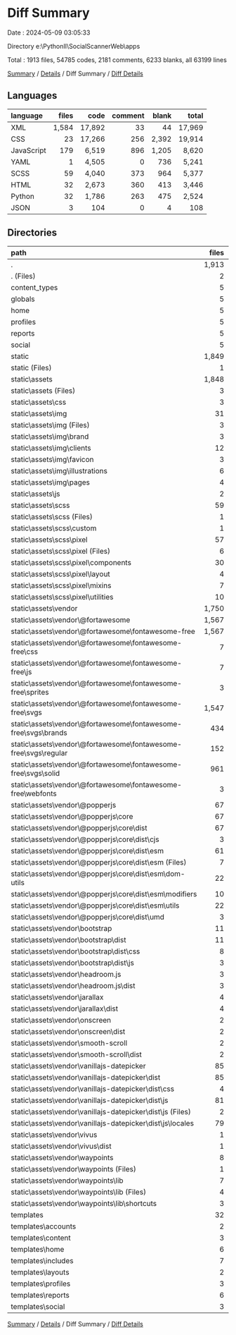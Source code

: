 # Diff Summary

Date : 2024-05-09 03:05:33

Directory e:\\PythonII\\SocialScannerWeb\\apps

Total : 1913 files,  54785 codes, 2181 comments, 6233 blanks, all 63199 lines

[Summary](results.md) / [Details](details.md) / Diff Summary / [Diff Details](diff-details.md)

## Languages
| language | files | code | comment | blank | total |
| :--- | ---: | ---: | ---: | ---: | ---: |
| XML | 1,584 | 17,892 | 33 | 44 | 17,969 |
| CSS | 23 | 17,266 | 256 | 2,392 | 19,914 |
| JavaScript | 179 | 6,519 | 896 | 1,205 | 8,620 |
| YAML | 1 | 4,505 | 0 | 736 | 5,241 |
| SCSS | 59 | 4,040 | 373 | 964 | 5,377 |
| HTML | 32 | 2,673 | 360 | 413 | 3,446 |
| Python | 32 | 1,786 | 263 | 475 | 2,524 |
| JSON | 3 | 104 | 0 | 4 | 108 |

## Directories
| path | files | code | comment | blank | total |
| :--- | ---: | ---: | ---: | ---: | ---: |
| . | 1,913 | 54,785 | 2,181 | 6,233 | 63,199 |
| . (Files) | 2 | 92 | 14 | 44 | 150 |
| content_types | 5 | 146 | 2 | 47 | 195 |
| globals | 5 | 69 | 5 | 27 | 101 |
| home | 5 | 515 | 142 | 149 | 806 |
| profiles | 5 | 313 | 14 | 62 | 389 |
| reports | 5 | 350 | 63 | 86 | 499 |
| social | 5 | 301 | 23 | 60 | 384 |
| static | 1,849 | 50,326 | 1,558 | 5,345 | 57,229 |
| static (Files) | 1 | 12 | 1 | 4 | 17 |
| static\\assets | 1,848 | 50,314 | 1,557 | 5,341 | 57,212 |
| static\\assets (Files) | 3 | 4,609 | 12 | 743 | 5,364 |
| static\\assets\\css | 3 | 17,231 | 186 | 2,385 | 19,802 |
| static\\assets\\img | 31 | 2,748 | 8 | 32 | 2,788 |
| static\\assets\\img (Files) | 3 | 123 | 1 | 1 | 125 |
| static\\assets\\img\\brand | 3 | 1,512 | 4 | 24 | 1,540 |
| static\\assets\\img\\clients | 12 | 12 | 0 | 0 | 12 |
| static\\assets\\img\\favicon | 3 | 156 | 0 | 3 | 159 |
| static\\assets\\img\\illustrations | 6 | 941 | 3 | 4 | 948 |
| static\\assets\\img\\pages | 4 | 4 | 0 | 0 | 4 |
| static\\assets\\js | 2 | 113 | 42 | 31 | 186 |
| static\\assets\\scss | 59 | 4,040 | 373 | 964 | 5,377 |
| static\\assets\\scss (Files) | 1 | 44 | 28 | 1 | 73 |
| static\\assets\\scss\\custom | 1 | 0 | 1 | 0 | 1 |
| static\\assets\\scss\\pixel | 57 | 3,996 | 344 | 963 | 5,303 |
| static\\assets\\scss\\pixel (Files) | 6 | 1,256 | 154 | 345 | 1,755 |
| static\\assets\\scss\\pixel\\components | 30 | 1,604 | 114 | 365 | 2,083 |
| static\\assets\\scss\\pixel\\layout | 4 | 550 | 14 | 142 | 706 |
| static\\assets\\scss\\pixel\\mixins | 7 | 252 | 3 | 36 | 291 |
| static\\assets\\scss\\pixel\\utilities | 10 | 334 | 59 | 75 | 468 |
| static\\assets\\vendor | 1,750 | 21,573 | 936 | 1,186 | 23,695 |
| static\\assets\\vendor\\@fortawesome | 1,567 | 15,165 | 80 | 9 | 15,254 |
| static\\assets\\vendor\\@fortawesome\\fontawesome-free | 1,567 | 15,165 | 80 | 9 | 15,254 |
| static\\assets\\vendor\\@fortawesome\\fontawesome-free\\css | 7 | 7 | 28 | 0 | 35 |
| static\\assets\\vendor\\@fortawesome\\fontawesome-free\\js | 7 | 7 | 28 | 0 | 35 |
| static\\assets\\vendor\\@fortawesome\\fontawesome-free\\sprites | 3 | 4,650 | 12 | 3 | 4,665 |
| static\\assets\\vendor\\@fortawesome\\fontawesome-free\\svgs | 1,547 | 1,547 | 0 | 3 | 1,550 |
| static\\assets\\vendor\\@fortawesome\\fontawesome-free\\svgs\\brands | 434 | 434 | 0 | 1 | 435 |
| static\\assets\\vendor\\@fortawesome\\fontawesome-free\\svgs\\regular | 152 | 152 | 0 | 0 | 152 |
| static\\assets\\vendor\\@fortawesome\\fontawesome-free\\svgs\\solid | 961 | 961 | 0 | 2 | 963 |
| static\\assets\\vendor\\@fortawesome\\fontawesome-free\\webfonts | 3 | 8,954 | 12 | 3 | 8,969 |
| static\\assets\\vendor\\@popperjs | 67 | 5,020 | 335 | 1,010 | 6,365 |
| static\\assets\\vendor\\@popperjs\\core | 67 | 5,020 | 335 | 1,010 | 6,365 |
| static\\assets\\vendor\\@popperjs\\core\\dist | 67 | 5,020 | 335 | 1,010 | 6,365 |
| static\\assets\\vendor\\@popperjs\\core\\dist\\cjs | 3 | 3,346 | 241 | 724 | 4,311 |
| static\\assets\\vendor\\@popperjs\\core\\dist\\esm | 61 | 1,671 | 85 | 277 | 2,033 |
| static\\assets\\vendor\\@popperjs\\core\\dist\\esm (Files) | 7 | 262 | 23 | 47 | 332 |
| static\\assets\\vendor\\@popperjs\\core\\dist\\esm\\dom-utils | 22 | 370 | 43 | 62 | 475 |
| static\\assets\\vendor\\@popperjs\\core\\dist\\esm\\modifiers | 10 | 669 | 16 | 122 | 807 |
| static\\assets\\vendor\\@popperjs\\core\\dist\\esm\\utils | 22 | 370 | 3 | 46 | 419 |
| static\\assets\\vendor\\@popperjs\\core\\dist\\umd | 3 | 3 | 9 | 9 | 21 |
| static\\assets\\vendor\\bootstrap | 11 | 13 | 56 | 10 | 79 |
| static\\assets\\vendor\\bootstrap\\dist | 11 | 13 | 56 | 10 | 79 |
| static\\assets\\vendor\\bootstrap\\dist\\css | 8 | 10 | 41 | 7 | 58 |
| static\\assets\\vendor\\bootstrap\\dist\\js | 3 | 3 | 15 | 3 | 21 |
| static\\assets\\vendor\\headroom.js | 3 | 3 | 15 | 3 | 21 |
| static\\assets\\vendor\\headroom.js\\dist | 3 | 3 | 15 | 3 | 21 |
| static\\assets\\vendor\\jarallax | 4 | 17 | 16 | 6 | 39 |
| static\\assets\\vendor\\jarallax\\dist | 4 | 17 | 16 | 6 | 39 |
| static\\assets\\vendor\\onscreen | 2 | 259 | 70 | 60 | 389 |
| static\\assets\\vendor\\onscreen\\dist | 2 | 259 | 70 | 60 | 389 |
| static\\assets\\vendor\\smooth-scroll | 2 | 2 | 2 | 0 | 4 |
| static\\assets\\vendor\\smooth-scroll\\dist | 2 | 2 | 2 | 0 | 4 |
| static\\assets\\vendor\\vanillajs-datepicker | 85 | 1,029 | 320 | 81 | 1,430 |
| static\\assets\\vendor\\vanillajs-datepicker\\dist | 85 | 1,029 | 320 | 81 | 1,430 |
| static\\assets\\vendor\\vanillajs-datepicker\\dist\\css | 4 | 4 | 0 | 0 | 4 |
| static\\assets\\vendor\\vanillajs-datepicker\\dist\\js | 81 | 1,025 | 320 | 81 | 1,426 |
| static\\assets\\vendor\\vanillajs-datepicker\\dist\\js (Files) | 2 | 2 | 0 | 0 | 2 |
| static\\assets\\vendor\\vanillajs-datepicker\\dist\\js\\locales | 79 | 1,023 | 320 | 81 | 1,424 |
| static\\assets\\vendor\\vivus | 1 | 1 | 0 | 0 | 1 |
| static\\assets\\vendor\\vivus\\dist | 1 | 1 | 0 | 0 | 1 |
| static\\assets\\vendor\\waypoints | 8 | 64 | 42 | 7 | 113 |
| static\\assets\\vendor\\waypoints (Files) | 1 | 22 | 0 | 3 | 25 |
| static\\assets\\vendor\\waypoints\\lib | 7 | 42 | 42 | 4 | 88 |
| static\\assets\\vendor\\waypoints\\lib (Files) | 4 | 39 | 24 | 4 | 67 |
| static\\assets\\vendor\\waypoints\\lib\\shortcuts | 3 | 3 | 18 | 0 | 21 |
| templates | 32 | 2,673 | 360 | 413 | 3,446 |
| templates\\accounts | 2 | 166 | 23 | 35 | 224 |
| templates\\content | 3 | 185 | 10 | 44 | 239 |
| templates\\home | 6 | 383 | 16 | 75 | 474 |
| templates\\includes | 7 | 269 | 199 | 23 | 491 |
| templates\\layouts | 2 | 197 | 65 | 49 | 311 |
| templates\\profiles | 3 | 497 | 7 | 53 | 557 |
| templates\\reports | 6 | 669 | 31 | 85 | 785 |
| templates\\social | 3 | 307 | 9 | 49 | 365 |

[Summary](results.md) / [Details](details.md) / Diff Summary / [Diff Details](diff-details.md)